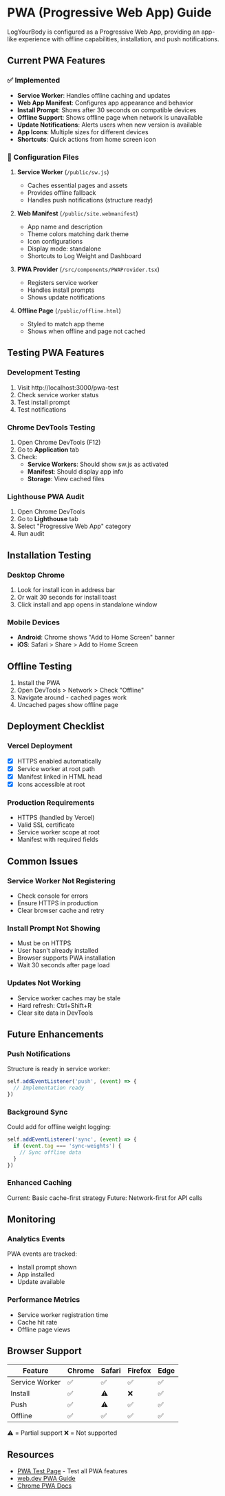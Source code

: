 # PWA (Progressive Web App) Guide

LogYourBody is configured as a Progressive Web App, providing an app-like experience with offline capabilities, installation, and push notifications.

## Current PWA Features

### ✅ Implemented
- **Service Worker**: Handles offline caching and updates
- **Web App Manifest**: Configures app appearance and behavior
- **Install Prompt**: Shows after 30 seconds on compatible devices
- **Offline Support**: Shows offline page when network is unavailable
- **Update Notifications**: Alerts users when new version is available
- **App Icons**: Multiple sizes for different devices
- **Shortcuts**: Quick actions from home screen icon

### 🔧 Configuration Files

1. **Service Worker** (`/public/sw.js`)
   - Caches essential pages and assets
   - Provides offline fallback
   - Handles push notifications (structure ready)

2. **Web Manifest** (`/public/site.webmanifest`)
   - App name and description
   - Theme colors matching dark theme
   - Icon configurations
   - Display mode: standalone
   - Shortcuts to Log Weight and Dashboard

3. **PWA Provider** (`/src/components/PWAProvider.tsx`)
   - Registers service worker
   - Handles install prompts
   - Shows update notifications

4. **Offline Page** (`/public/offline.html`)
   - Styled to match app theme
   - Shows when offline and page not cached

## Testing PWA Features

### Development Testing
1. Visit http://localhost:3000/pwa-test
2. Check service worker status
3. Test install prompt
4. Test notifications

### Chrome DevTools Testing
1. Open Chrome DevTools (F12)
2. Go to **Application** tab
3. Check:
   - **Service Workers**: Should show sw.js as activated
   - **Manifest**: Should display app info
   - **Storage**: View cached files

### Lighthouse PWA Audit
1. Open Chrome DevTools
2. Go to **Lighthouse** tab
3. Select "Progressive Web App" category
4. Run audit

## Installation Testing

### Desktop Chrome
1. Look for install icon in address bar
2. Or wait 30 seconds for install toast
3. Click install and app opens in standalone window

### Mobile Devices
- **Android**: Chrome shows "Add to Home Screen" banner
- **iOS**: Safari > Share > Add to Home Screen

## Offline Testing

1. Install the PWA
2. Open DevTools > Network > Check "Offline"
3. Navigate around - cached pages work
4. Uncached pages show offline page

## Deployment Checklist

### Vercel Deployment
- [x] HTTPS enabled automatically
- [x] Service worker at root path
- [x] Manifest linked in HTML head
- [x] Icons accessible at root

### Production Requirements
- HTTPS (handled by Vercel)
- Valid SSL certificate
- Service worker scope at root
- Manifest with required fields

## Common Issues

### Service Worker Not Registering
- Check console for errors
- Ensure HTTPS in production
- Clear browser cache and retry

### Install Prompt Not Showing
- Must be on HTTPS
- User hasn't already installed
- Browser supports PWA installation
- Wait 30 seconds after page load

### Updates Not Working
- Service worker caches may be stale
- Hard refresh: Ctrl+Shift+R
- Clear site data in DevTools

## Future Enhancements

### Push Notifications
Structure is ready in service worker:
```javascript
self.addEventListener('push', (event) => {
  // Implementation ready
})
```

### Background Sync
Could add for offline weight logging:
```javascript
self.addEventListener('sync', (event) => {
  if (event.tag === 'sync-weights') {
    // Sync offline data
  }
})
```

### Enhanced Caching
Current: Basic cache-first strategy
Future: Network-first for API calls

## Monitoring

### Analytics Events
PWA events are tracked:
- Install prompt shown
- App installed
- Update available

### Performance Metrics
- Service worker registration time
- Cache hit rate
- Offline page views

## Browser Support

| Feature | Chrome | Safari | Firefox | Edge |
|---------|--------|--------|---------|------|
| Service Worker | ✅ | ✅ | ✅ | ✅ |
| Install | ✅ | ⚠️ | ❌ | ✅ |
| Push | ✅ | ⚠️ | ✅ | ✅ |
| Offline | ✅ | ✅ | ✅ | ✅ |

⚠️ = Partial support
❌ = Not supported

## Resources

- [PWA Test Page](/pwa-test) - Test all PWA features
- [web.dev PWA Guide](https://web.dev/progressive-web-apps/)
- [Chrome PWA Docs](https://developer.chrome.com/docs/workbox/)